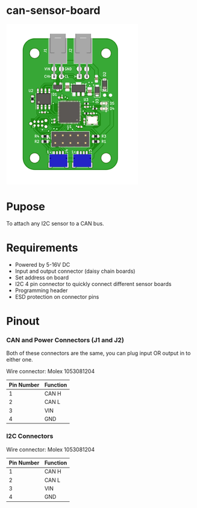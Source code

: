 # can-sensor-board

<img src="board.png" width="350">

# Pupose
To attach any I2C sensor to a CAN bus.

# Requirements
* Powered by 5-16V DC
* Input and output connector (daisy chain boards)
* Set address on board
* I2C 4 pin connector to quickly connect different sensor boards
* Programming header
* ESD protection on connector pins

# Pinout
### CAN and Power Connectors (J1 and J2)

Both of these connectors are the same, you can plug input OR output in to either one.

Wire connector: Molex 1053081204

| Pin Number | Function |
|--|--|
|1| CAN H |
|2 | CAN L |
|3 | VIN |
|4 | GND|

### I2C Connectors

Wire connector: Molex 1053081204

| Pin Number | Function |
|--|--|
|1| CAN H |
|2 | CAN L |
|3 | VIN |
|4 | GND|
